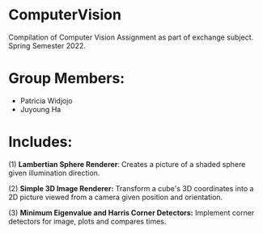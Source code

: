 # ComputerVision
Compilation of Computer Vision Assignment as part of exchange subject. 
Spring Semester 2022.

# Group Members:
- Patricia Widjojo
- Juyoung Ha

# Includes:

(1) **Lambertian Sphere Renderer**: Creates a picture of a shaded sphere given illumination direction.

(2) **Simple 3D Image Renderer:** Transform a cube's 3D coordinates into a 2D picture viewed from a camera given position and orientation.

(3) **Minimum Eigenvalue and Harris Corner Detectors:** Implement corner detectors for image, plots and compares times.

